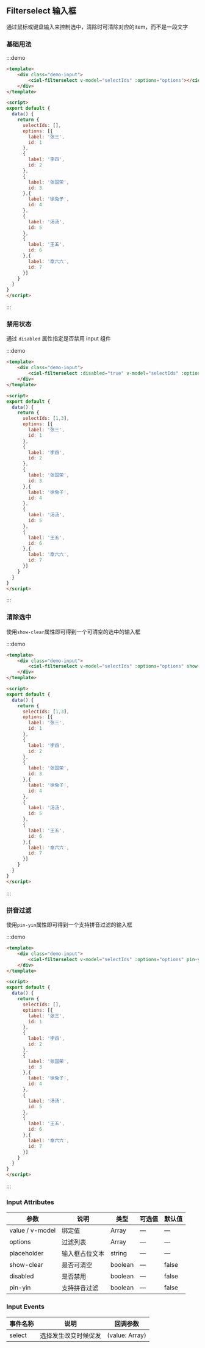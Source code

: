 ## Filterselect 输入框
通过鼠标或键盘输入来控制选中，清除时可清除对应的item，而不是一段文字

### 基础用法

:::demo
```html
<template>
	<div class="demo-input">
		<ciel-filterselect v-model="selectIds" :options="options"></ciel-filterselect>
	</div>
</template>

<script>
export default {
  data() {
    return {
      selectIds: [],
	  options: [{
	  	label: '张三',
	  	id: 1
	  },
	  {
	  	label: '李四',
	  	id: 2
	  },
	  {
	  	label: '张国荣',
	  	id: 3
	  },{
	  	label: '徐兔子',
	  	id: 4
	  },
	  {
	  	label: '汤汤',
	  	id: 5
	  },
	  {
	  	label: '王五',
	  	id: 6
	  },{
	  	label: '章六六',
	  	id: 7
	  }]
    }
  }
}
</script>
```
:::

### 禁用状态

通过 `disabled` 属性指定是否禁用 input 组件

:::demo
```html
<template>
	<div class="demo-input">
		<ciel-filterselect :disabled="true" v-model="selectIds" :options="options"></ciel-filterselect>
	</div>
</template>

<script>
export default {
  data() {
    return {
      selectIds: [1,3],
	  options: [{
	  	label: '张三',
	  	id: 1
	  },
	  {
	  	label: '李四',
	  	id: 2
	  },
	  {
	  	label: '张国荣',
	  	id: 3
	  },{
	  	label: '徐兔子',
	  	id: 4
	  },
	  {
	  	label: '汤汤',
	  	id: 5
	  },
	  {
	  	label: '王五',
	  	id: 6
	  },{
	  	label: '章六六',
	  	id: 7
	  }]
    }
  }
}
</script>
```
:::

### 清除选中

使用`show-clear`属性即可得到一个可清空的选中的输入框

:::demo
```html
<template>
	<div class="demo-input">
		<ciel-filterselect v-model="selectIds" :options="options" show-clear></ciel-filterselect>
	</div>
</template>

<script>
export default {
  data() {
    return {
      selectIds: [1,3],
	  options: [{
	  	label: '张三',
	  	id: 1
	  },
	  {
	  	label: '李四',
	  	id: 2
	  },
	  {
	  	label: '张国荣',
	  	id: 3
	  },{
	  	label: '徐兔子',
	  	id: 4
	  },
	  {
	  	label: '汤汤',
	  	id: 5
	  },
	  {
	  	label: '王五',
	  	id: 6
	  },{
	  	label: '章六六',
	  	id: 7
	  }]
    }
  }
}
</script>
```
:::

### 拼音过滤

使用`pin-yin`属性即可得到一个支持拼音过滤的输入框

:::demo
```html
<template>
	<div class="demo-input">
		<ciel-filterselect v-model="selectIds" :options="options" pin-yin></ciel-filterselect>
	</div>
</template>

<script>
export default {
  data() {
    return {
      selectIds: [],
	  options: [{
	  	label: '张三',
	  	id: 1
	  },
	  {
	  	label: '李四',
	  	id: 2
	  },
	  {
	  	label: '张国荣',
	  	id: 3
	  },{
	  	label: '徐兔子',
	  	id: 4
	  },
	  {
	  	label: '汤汤',
	  	id: 5
	  },
	  {
	  	label: '王五',
	  	id: 6
	  },{
	  	label: '章六六',
	  	id: 7
	  }]
    }
  }
}
</script>
```
:::

### Input Attributes

| 参数          | 说明            | 类型            | 可选值                 | 默认值   |
|-------------  |---------------- |---------------- |---------------------- |-------- |
| value / v-model | 绑定值           | Array  | — | — |
| options | 过滤列表           | Array  | — | — |
| placeholder   | 输入框占位文本    | string          | — | — |
| show-clear     | 是否可清空        | boolean         | — | false |
| disabled      | 是否禁用          | boolean         | — | false   |
| pin-yin | 支持拼音过滤 | boolean | — | false |

### Input Events
| 事件名称 | 说明 | 回调参数 |
|---------|--------|---------|
| select | 选择发生改变时候促发 | (value: Array) |
